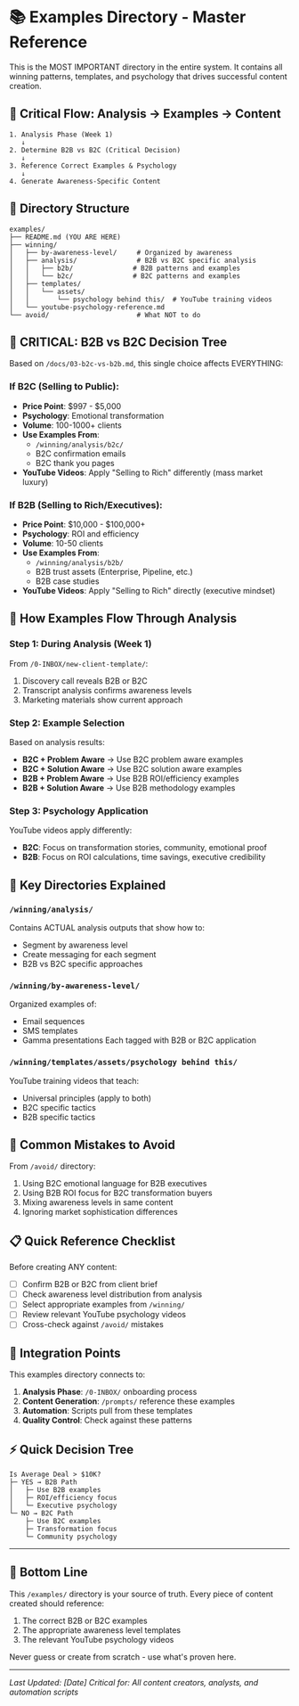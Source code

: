 # 📚 Examples Directory - Master Reference

This is the MOST IMPORTANT directory in the entire system. It contains all winning patterns, templates, and psychology that drives successful content creation.

## 🎯 Critical Flow: Analysis → Examples → Content

```
1. Analysis Phase (Week 1)
   ↓
2. Determine B2B vs B2C (Critical Decision)
   ↓
3. Reference Correct Examples & Psychology
   ↓
4. Generate Awareness-Specific Content
```

## 📂 Directory Structure

```
examples/
├── README.md (YOU ARE HERE)
├── winning/
│   ├── by-awareness-level/     # Organized by awareness
│   ├── analysis/               # B2B vs B2C specific analysis
│   │   ├── b2b/               # B2B patterns and examples
│   │   └── b2c/               # B2C patterns and examples
│   ├── templates/
│   │   └── assets/
│   │       └── psychology behind this/  # YouTube training videos
│   └── youtube-psychology-reference.md
└── avoid/                      # What NOT to do
```

## 🔴 CRITICAL: B2B vs B2C Decision Tree

Based on `/docs/03-b2c-vs-b2b.md`, this single choice affects EVERYTHING:

### If B2C (Selling to Public):
- **Price Point**: $997 - $5,000
- **Psychology**: Emotional transformation
- **Volume**: 100-1000+ clients
- **Use Examples From**:
  - `/winning/analysis/b2c/`
  - B2C confirmation emails
  - B2C thank you pages
- **YouTube Videos**: Apply "Selling to Rich" differently (mass market luxury)

### If B2B (Selling to Rich/Executives):
- **Price Point**: $10,000 - $100,000+
- **Psychology**: ROI and efficiency
- **Volume**: 10-50 clients
- **Use Examples From**:
  - `/winning/analysis/b2b/`
  - B2B trust assets (Enterprise, Pipeline, etc.)
  - B2B case studies
- **YouTube Videos**: Apply "Selling to Rich" directly (executive mindset)

## 🔄 How Examples Flow Through Analysis

### Step 1: During Analysis (Week 1)
From `/0-INBOX/new-client-template/`:
1. Discovery call reveals B2B or B2C
2. Transcript analysis confirms awareness levels
3. Marketing materials show current approach

### Step 2: Example Selection
Based on analysis results:
- **B2C + Problem Aware** → Use B2C problem aware examples
- **B2C + Solution Aware** → Use B2C solution aware examples
- **B2B + Problem Aware** → Use B2B ROI/efficiency examples
- **B2B + Solution Aware** → Use B2B methodology examples

### Step 3: Psychology Application
YouTube videos apply differently:
- **B2C**: Focus on transformation stories, community, emotional proof
- **B2B**: Focus on ROI calculations, time savings, executive credibility

## 📁 Key Directories Explained

### `/winning/analysis/`
Contains ACTUAL analysis outputs that show how to:
- Segment by awareness level
- Create messaging for each segment
- B2B vs B2C specific approaches

### `/winning/by-awareness-level/`
Organized examples of:
- Email sequences
- SMS templates
- Gamma presentations
Each tagged with B2B or B2C application

### `/winning/templates/assets/psychology behind this/`
YouTube training videos that teach:
- Universal principles (apply to both)
- B2C specific tactics
- B2B specific tactics

## 🚨 Common Mistakes to Avoid

From `/avoid/` directory:
1. Using B2C emotional language for B2B executives
2. Using B2B ROI focus for B2C transformation buyers
3. Mixing awareness levels in same content
4. Ignoring market sophistication differences

## 📋 Quick Reference Checklist

Before creating ANY content:
- [ ] Confirm B2B or B2C from client brief
- [ ] Check awareness level distribution from analysis
- [ ] Select appropriate examples from `/winning/`
- [ ] Review relevant YouTube psychology videos
- [ ] Cross-check against `/avoid/` mistakes

## 🔗 Integration Points

This examples directory connects to:
1. **Analysis Phase**: `/0-INBOX/` onboarding process
2. **Content Generation**: `/prompts/` reference these examples
3. **Automation**: Scripts pull from these templates
4. **Quality Control**: Check against these patterns

## ⚡ Quick Decision Tree

```
Is Average Deal > $10K?
├─ YES → B2B Path
│   ├─ Use B2B examples
│   ├─ ROI/efficiency focus
│   └─ Executive psychology
└─ NO → B2C Path
    ├─ Use B2C examples
    ├─ Transformation focus
    └─ Community psychology
```

---

## 🎯 Bottom Line

This `/examples/` directory is your source of truth. Every piece of content created should reference:
1. The correct B2B or B2C examples
2. The appropriate awareness level templates
3. The relevant YouTube psychology videos

Never guess or create from scratch - use what's proven here.

---

*Last Updated: [Date]*
*Critical for: All content creators, analysts, and automation scripts*